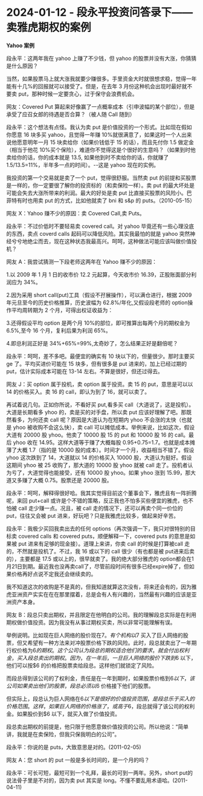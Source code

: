 # 2024-01-12 - 段永平投资问答录下——卖雅虎期权的案例

**Yahoo 案例**

段永平：这两年我在 yahoo 上赚了不少钱，但 yahoo 的股票并没有大涨，你猜猜是什么原因？

当然，如果股票马上就大涨我就要少赚很多。手里资金大时就很想求稳，觉得一年能有十几%的回报就可以接受了。但是，在去年 3 月份这种机会出现时最好就不要卖 put，那种时候一定要贪心，过于保守会浪费机会。

网友：Covered Put 算起来好像赢了一点概率成本（引申波幅的某个部位），但是承受了应召女郎的待遇是否合算？（被人随 Call 随到）

段永平：这个想法有点怪。我认为卖 put 是价值投资的一个形式。比如现在假如你愿意 16 块多买 yahoo，且觉得一年赚 10%就很满意了，如果这时一个人出来说他愿意明年一月 15 块卖给你（如果价钱低于 15 的话），而且先付你 1.5 做定金（相当于他花 10%买个保险），难道你不觉得这是个很好的生意吗？（如果到时他卖给你的话，你的成本就是 13.5, 如果他到时不卖给你的话，你就赚了1.5/13.5=11%，半年多一点的时间）。--这是 yahoo 现在的实例。

我投资的第一个交易就是卖了一个 put，觉得很舒服。当然卖 put 的前提和买股票是一样的，你一定要很了解你的投资标的（和卖保险一样）。卖 put 的最大坏处是可能会失去大涨所带来的利润。最大的好处是卖 put 比直接买股票的风险小。巴菲特有时也用卖 put 的方式，比如他就卖了 bni 和 s&p 的 puts。（2010-05-15）

网友 X：Yahoo 赚不少的原因：卖 Covered Call,卖 Puts。

段永平：不过价低时不要轻易卖 covered call。对 yahoo 毕竟还有一些心理没底的东西，卖点 coverd calls 起码可以降低风险。其实我最怕的就是 yahoo 突然神经兮兮地绝尘而去，现在这种状态我最高兴。呵呵，这种做法可能应该叫做价值投机？

网友 A：我尝试猜测一下段老师这两年在 Yahoo 赚不少的原因：

1.以 2009 年 1 月 1 日的收市价 12.2 元起算，今天收市价 16.39，正股账面部分利润应为 34%。

2.因为采用 short call(put)工具（假设不孖展操作），可以满仓进行，根据 2009年元旦至今的历史价格推算，历史波幅为 62.8%/年化,又假设段老师的 option操作平均周转期为 2 个月，可得出权证收益为：

3.还得假设平均 option 是两个月 10%的部位，即可推算出每两个月的期权金为6.5%,至今 16 个月，复利后果为利润 65%。

4.即总利润正好是 34%+65%=99%,太奇妙了，怎么结果正好是翻倍呢？

段永平：呵呵，差不多吧。最便宜的确实有 10 块以下的，但量很少。那时主要买 ge 了。平均买进价可能在 15 块多，但有很多是 put 进来的，加上已经过期的put，估计实际成本可能在 13-14 左右。不算是很好，但还过得去。

网友 J：买 option 属于投机，卖 option 属于投资。卖 15 的 put，意思是可以以14 的价格买入。卖 16 的 call，即认为到了 16，就可以卖了。

再试着说几句。正如你所说，不看好买 put,看多买 call（大道说了，这是投机）。大道是长期看多 yhoo 的，卖是买的对手盘，所以卖 put 应该好理解了吧。那既然看多，为何还卖 call 呢？原因是大道认为在短期内 yhoo 不会涨的太快（也就是 yhoo 被收购不会这么快），卖 call 可以摊低成本。举例来说，比如这次，假设大道有 20000 股 yhoo。他卖了 10000 股 15 的 put 和 10000 股 16 的 call。最后 yhoo 收在 14.95。这样大道等于赚了大概每股 0.95+0.75=1.7。也就是成本摊薄了大概 1.7（指的是 10000 股的成本）。时间才一个月，收益相当不错了。假设 yhoo 这次跌到了 14，大道就以 14 的价格买入 10000 股，大道认为挺好。假设这期间 yhoo 被 25 收购了，那大道的 10000 股 yhoo 就被 call 走了。投机者认为亏了，大道觉得也能接受，还有 10000 股 yhoo。如果 yhoo 涨到 15.99，那大道又多赚了大概 0.75。股票还是 20000 股。

段永平：呵呵，解释得很好哈。我其实觉得目前这个董事会下，雅虎且有一阵折腾呢，来回 put+call 或许是个不错的策略，反正我也不怕多买些便宜的雅虎，也不怕被 call 走少赚一点。况且，被 call 走的情况下，还可以再卖个同一价位的 put，往往又会被 put 进来，好玩吧？只是我雅虎比较多，做起来好辛苦。

段永平：我极少买回我卖出去的任何 options（再次强调一下，我只对很特别的目标卖 covered calls 和 covered puts，顺便解释一下，covered puts 的意思是如果被 put 进来有足够的现金接）。道理上来讲，你卖 call 的时候是打算被call 走的，不然就是投机了。不过，我 16 或以下的 call 很少（有也都是被 put进来后卖的），主要都是 17.5 或以上的，很早就卖了。我的绝大部分雅虎的 option都会在1月21日到期。最近我也没再卖call了，尽管前段时间有很多已经expire掉了，但如果价格再好点说不定我还会继续卖的。

我不知道这次的收购是不是真的，但我知道就算这次没有，将来还会有的，因为雅虎亚洲资产实实在在在那里摆着，总是会有人有兴趣的，当然最有兴趣的应该是亚洲资产本身。

网友 B：段总只卖出期权，并且限定在他明白的公司。我的理解段总实际是在利用期权做价值投资。因为我没有从事过期权买卖，所以非常可能理解有误。

举例说明。比如现在巨人网络的股价现在$7。有个机构以$7 买入了巨人网络的股票，但又希望有一种方法来对冲股票价格下跌的风险。此时，段总就卖出了一年期行权价格为$6 的期权。这个公司认为段总的期权适合他们的要求，就会付出权利金，买入段总卖出的期权。因为，在一年后，一旦巨人网络的股价下跌到$6 以下，他们可以按$6 的价格把股票卖给段总。这样他们就锁定了风险。

而段总得到该公司的了权利金，责任是在一年到期时，如果股票价格到$6 以下，该公司如果卖出他们的股票，段总必须以$6 价格接下他们的股票。

但实际上，段总认为巨人网络在$6 以下是很好的价值投资范围，是段总乐于买入的价格范围。这样，如果巨人网络的价格涨了，或高于$6，段总就得了该公司的权利金。如果股价到$6 以下，就买入做了价值投资。

段总卖出期权的前提是，他只限于他愿意做价值投资的公司。所以他说：“简单讲，我就是在卖保险，但我只保我明白的公司”。

段永平：你说的是 puts，大致意思是对的。(2011-02-05)

网友 A：您 short 的 put 一般是多长时间的，是一个月的吗？

段永平：可长可短，最短可到一个礼拜，最长的可到一两年。另外，short put的说法骨子里是不对的，因为卖 put 其实是 long。不懂不要乱用术语哈。(2011-04-11)